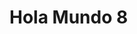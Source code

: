<!DOCTYPE html>
<meta name="viewport" content="width=device-width, initial-scale=1, minimum-scale=1">
<html lang="es">
<head>
  <meta charset="utf-8">
  <meta name="viewport" content="width=device-width, initial-scale=1">
  <title>Hola Mundo 2</title>
</head>
<body>
<script type='text/javascript'>
	function getUrlParams() {
        const params = {};
        const queryString = window.location.search.substring(1);
        const regex = /([^&=]+)=([^&]*)/g;
        let m;
        while ((m = regex.exec(queryString))) {
            params[decodeURIComponent(m[1])] = decodeURIComponent(m[2]);
        }
        return params;
    }
        const urlParams = getUrlParams();
		console.log("urlParams: ",urlParams);
          localStorage.setItem("chatLanguage", urlParams['language']);
    console.log('localStorage: ', localStorage);
	function initEmbeddedMessaging() {
		try {
			embeddedservice_bootstrap.settings.language = 'es'; // For example, enter 'en' or 'en-US'
			window.addEventListener("onEmbeddedMessagingReady", () => {
				// Disparamos un evento global con el language
			    const event = new CustomEvent('externalLanguage', { detail: { language: 'Spanish' } });
			    window.dispatchEvent(event);
			 console.log("Received the onEmbeddedMessagingReady event…");
				//embedded_svc.settings.language = urlParams['language'];
			  embeddedservice_bootstrap.prechatAPI.setVisiblePrechatFields({
			    "_lastname": {
      			"value": "Jane",
      			"isEditableByEndUser": false
   				 },
				  "_language": {
      			"value": "Spanish",
      			"isEditableByEndUser": false
   				 },
				  "c__language": {
      			"value": "Spanish",
      			"isEditableByEndUser": false
   				 },
				  "language": {
      			"value": "Spanish",
      			"isEditableByEndUser": false
   				 }
			  });
			});
			// Inicializar Embedded Service con el language en la URL
			const urlParams = getUrlParams();
			console.log("urlParams: ",urlParams);
			const langua=urlParams['language'];
                const baseUrl = 'https://endesab2c--prejun25.sandbox.my.site.com/ESWMLChatAreaPrivada1757594052632';
                const urlWithParams = '${baseUrl}?language=${encodeURIComponent(langua)}';
			//Fin de añadido
			embeddedservice_bootstrap.init(
				'00DfZ0000004KZd',
				'ML_Chat_Area_Privada',
				urlWithParams
				//'https://endesab2c--prejun25.sandbox.my.site.com/ESWMLChatAreaPrivada1757594052632',
				{
					scrt2URL: 'https://endesab2c--prejun25.sandbox.my.salesforce-scrt.com'
				}
			);
		} catch (err) {
			console.error('Error loading Embedded Messaging: ', err);
		}
	};
</script>
<script type='text/javascript' src='https://endesab2c--prejun25.sandbox.my.site.com/ESWMLChatAreaPrivada1757594052632/assets/js/bootstrap.min.js' onload='initEmbeddedMessaging()'></script>
  <h1>Hola Mundo 8</h1>
</body>
</html>

